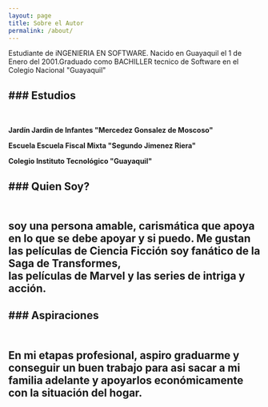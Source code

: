 ```yaml
---
layout: page
title: Sobre el Autor
permalink: /about/
---
```


Estudiante de iNGENIERIA EN SOFTWARE. Nacido en Guayaquil el 1 de Enero del 2001.Graduado como BACHILLER tecnico de Software en el Colegio Nacional "Guayaquil" <b>
<h2> ### Estudios</h2> <br>
 
**Jardín** Jardin de Infantes "Mercedez Gonsalez de Moscoso" <br>
 
 **Escuela** Escuela Fiscal Mixta "Segundo Jimenez Riera" <br>
 
**Colegio** Instituto Tecnológico "Guayaquil" <br>

<h2> ### Quien Soy? <h2> <br>
 soy una persona amable, carismática que apoya en lo que se debe apoyar y si puedo. Me gustan las películas de Ciencia Ficción soy fanático de la Saga de Transformes,<br> las películas de Marvel y las series de intriga y acción. <br>
<h2> ###  Aspiraciones <h2>  <br>  
 En mi etapas profesional, aspiro graduarme y conseguir un buen trabajo para asi sacar a mi familia adelante y apoyarlos económicamente con la situación del hogar.
